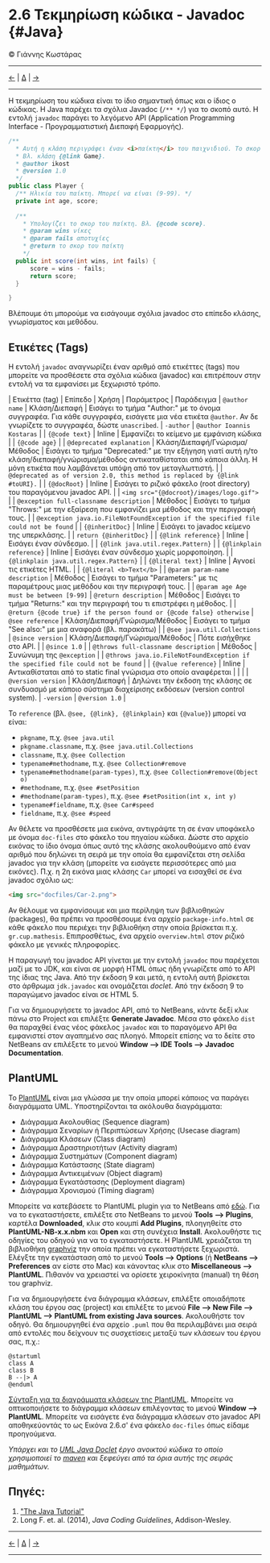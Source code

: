 # 2.6 Τεκμηρίωση κώδικα - Javadoc {#Java} 
© Γιάννης Κωστάρας

---

[<-](../2.5-Polymorphism/README.md) | [Δ](../../README.md) | [->](../2.7-Debugging/README.md)

---

Η τεκμηρίωση του κώδικα είναι το ίδιο σημαντική όπως και ο ίδιος ο κώδικας. Η Java παρέχει τα σχόλια Javadoc (```/** */```) για το σκοπό αυτό. Η εντολή ```javadoc``` παράγει το λεγόμενο ΑΡΙ (Application Programming Interface - Προγραμματιστική Διεπαφή Εφαρμογής).

```java
/**
  * Αυτή η κλάση περιγράφει έναν <i>παίκτη</i> του παιχνιδιού. Το σκορ του παίκτη αποθηκεύεται σ' αυτήν την κλάση. 
  * Βλ. κλάση {@link Game}.
  * @author ikost
  * @version 1.0
  */
public class Player {
  /** Ηλικία του παίκτη. Μπορεί να είναι (9-99). */
  private int age, score;
  
  /** 
	* Υπολογίζει το σκορ του παίκτη. Βλ. {@code score}.
	* @param wins νίκες
	* @param fails αποτυχίες
	* @return το σκορ του παίκτη 
	*/
  public int score(int wins, int fails) {
	  score = wins - fails;
  	  return score;
  }

}
```

Βλέπουμε ότι μπορούμε να εισάγουμε σχόλια javadoc στο επίπεδο κλάσης, γνωρίσματος και μεθόδου. 

## Ετικέτες (Tags) 
Η εντολή ```javadoc``` αναγνωρίζει έναν αριθμό από ετικέττες (tags) που μπορείτε να προσθέσετε στα σχόλια κώδικα (javadoc) και επιτρέπουν στην εντολή να τα εμφανίσει με ξεχωριστό τρόπο.

| Ετικέττα (tag) | Επίπεδο | Χρήση | Παράμετρος | Παράδειγμα
| ```@author name``` | Κλάση/Διεπαφή | Εισάγει το τμήμα "Author:" με το όνομα συγγραφέα. Για κάθε συγγραφέα, εισάγετε μια νέα ετικέτα ```@author```. Αν δε γνωρίζετε το συγγραφέα, δώστε ```unascribed```. | ```-author``` | ```@author Ioannis Kostaras``` |
| ```{@code text}``` | Inline | Εμφανίζει το κείμενο με εμφάνιση κώδικα | | ```{@code age}``` | 
| ```@deprecated explanation``` | Κλάση/Διεπαφή/Γνώρισμα/Μέθοδος | Εισάγει το τμήμα "Deprecated:" με την εξήγηση γιατί αυτή η/το κλάση/διεπαφή/γνώρισμα/μέθοδος αντικαταθίσταται από κάποια άλλη. Η μόνη ετικέτα που λαμβάνεται υπόψη από τον μεταγλωττιστή. | | ```@deprecated as of version 2.0, this method is replaced by {@link #toURI}.``` |
| ```{@docRoot}``` | Inline | Εισάγει το ριζικό φάκελο (root directory) του παραγόμενου javadoc API. | | ```<img src="{@docroot}/images/logo.gif">``` | 
| ```@exception full-classname description``` | Μέθοδος | Εισάγει το τμήμα "Throws:" με την εξαίρεση που εμφανίζει μια μέθοδος και την περιγραφή τους. | | ```@exception java.io.FileNotFoundException if the specified file could not be found``` |
| ```{@inheritDoc}``` | Inline | Εισάγει το javadoc κείμενο της υπερκλάσης. | | ```return {@inheritDoc}``` | 
| ```{@link reference}``` | Inline | Εισάγει έναν σύνδεσμο. | | ```{@link java.util.regex.Pattern}``` | 
| ```{@linkplain reference}``` | Inline | Εισάγει έναν σύνδεσμο χωρίς μορφοποίηση. | | ```{@linkplain java.util.regex.Pattern}``` | 
| ```{@literal text}``` | Inline | Αγνοεί τις ετικέτες HTML. | | ```{@literal <b>Text</b>``` | 
| ```@param param-name description``` | Μέθοδος | Εισάγει το τμήμα "Parameters:" με τις παραμέτρους μιας μεθόδου και την περιγραφή τους. | | ```@param age Age must be between [9-99]```
| ```@return description``` | Μέθοδος | Εισάγει το τμήμα "Returns:" και την περιγραφή του τι επιστρέφει η μέθοδος. | | ```@return {@code true} if the person found or {@code false} otherwise```
| ```@see reference``` | Κλάση/Διεπαφή/Γνώρισμα/Μέθοδος | Εισάγει το τμήμα "See also:" με μια αναφορά (βλ. παρακάτω) | | ```@see java.util.Collections```
| ```@since version``` | Κλάση/Διεπαφή/Γνώρισμα/Μέθοδος | Πότε εισήχθηκε στο ΑΡΙ. |  | ```@since 1.0``` |
| ```@throws full-classname description``` | Μέθοδος | Συνώνυμη της ```@exception``` | | ```@throws java.io.FileNotFoundException if the specified file could not be found``` |
| ```{@value reference}``` | Inline | Αντικαθίσταται από το static final γνώρισμα στο οποίο αναφέρεται | |  | 
| ```@version version``` | Κλάση/Διεπαφή | Δηλώνει την έκδοση της κλάσης σε συνδυασμό με κάποιο σύστημα διαχείρισης εκδόσεων (version control system). | ```-version``` | ```@version 1.0``` |

Το ```reference``` (βλ. ```@see, {@link}, {@linkplain}``` και ```{@value}```) μπορεί να είναι:

* ```pkgname```, π.χ. ```@see java.util```
* ```pkgname.classname```, π.χ. ```@see java.util.Collections```
* ```classname```, π.χ. ```@see Collection```
* ```typename#methodname```, π.χ. ```@see Collection#remove```
* ```typename#methodname(param-types)```, π.χ. ```@see Collection#remove(Object o)```
* ```#methodname```, π.χ. ```@see #setPosition```
* ```#methodname(param-types)```, π.χ. ```@see #setPosition(int x, int y)```
* ```typename#fieldname```, π.χ. ```@see Car#speed```
* ```fieldname```, π.χ. ```@see #speed```

Αν θέλετε να προσθέσετε μια εικόνα, αντιγράψτε τη σε έναν υποφάκελο με όνομα ```doc-files``` στο φάκελο του πηγαίου κώδικα. Δώστε στο αρχείο εικόνας το ίδιο όνομα όπως αυτό της κλάσης ακολουθούμενο από έναν αριθμό που δηλώνει τη σειρά με την οποία θα εμφανίζεται στη σελίδα javadoc για την κλάση (μπορείτε να εισάγετε περισσότερες από μια εικόνες). Π.χ. η 2η εικόνα μιας κλάσης ```Car``` μπορεί να εισαχθεί σε ένα javadoc σχόλιο ως:

```html
<img src="docfiles/Car-2.png">
```

Αν θέλουμε να εμφανίσουμε και μια περίληψη των βιβλιοθηκών (packages), θα πρέπει να προσθέσουμε ένα αρχείο ```package-info.html``` σε κάθε φάκελο που περιέχει την βιβλιοθήκη στην οποία βρίσκεται π.χ. ```gr.cup.mathesis```. Επιπροσθέτως, ένα αρχείο ```overview.html``` στον ριζικό φάκελο με γενικές πληροφορίες.

Η παραγωγή του javadoc API γίνεται με την εντολή ```javadoc``` που παρέχεται μαζί με το JDK, και είναι σε μορφή HTML όπως ήδη γνωρίζετε από το ΑΡΙ της ίδιας της Java. Από την έκδοση 9 και μετά, η εντολή αυτή βρίσκεται στο άρθρωμα ```jdk.javadoc``` και ονομάζεται _doclet_. Από την έκδοση 9 το παραγώμενο javadoc είναι σε HTML 5.

Για να δημιουργήσετε το javadoc API, από το NetBeans, κάντε δεξί κλικ πάνω στο Project και επιλέξτε **Generate Javadoc**. Μέσα στο φάκελο ```dist``` θα παραχθεί ένας νέος φάκελος ```javadoc``` και το παραγόμενο ΑΡΙ θα εμφανιστεί στον αγαπημένο σας πλοηγό. Μπορείτ επίσης να το δείτε στο NetBeans αν επιλέξετε το μενού **Window --> IDE Tools --> Javadoc Documentation**.

## PlantUML
Το [PlantUML](http://plantuml.com/) είναι μια γλώσσα με την οποία μπορεί κάποιος να παράγει διαγράμματα UML. Υποστηρίζονται τα ακόλουθα διαγράμματα:

* Διάγραμμα Ακολουθίας (Sequence diagram)
* Διάγραμμα Σεναρίων ή Περιπτώσεων Χρήσης (Usecase diagram)
* Διάγραμμα Κλάσεων (Class diagram)
* Διάγραμμα Δραστηριοτήτων (Activity diagram)
* Διάγραμμα Συστημάτων (Component diagram)
* Διάγραμμα Κατάστασης (State diagram)
* Διάγραμμα Αντικειμένων (Object diagram)
* Διάγραμμα Εγκατάστασης (Deployment diagram) 
* Διάγραμμα Χρονισμού (Timing diagram) 


Μπορείτε να κατεβάσετε το PlantUML plugin για το NetBeans από [εδώ](http://plugins.netbeans.org/plugin/49069/plantuml). Για να το εγκαταστήσετε, επιλέξτε στο NetBeans το μενού **Tools --> Plugins**, καρτέλα **Downloaded**, κλικ στο κουμπί **Add Plugins**, πλοηγηθείτε στο **PlantUML-NB-x.x.nbm** και **Open** και στη συνέχεια **Install**. Ακολουθήστε τις οδηγίες του οδηγού για να το εγκαταστήσετε. Η PlantUML χρειάζεται τη βιβλιοθήκη [graphviz](https://graphviz.gitlab.io/download/) την οποία πρέπει να εγκαταστήσετε ξεχωριστά. Ελέγξτε την εγκατάσταση από το μενού **Tools --> Options** (ή **NetBeans --> Preferences** αν είστε στο Mac) και κάνοντας κλικ στο **Miscellaneous --> PlantUML**. Πιθανόν να χρειαστεί να ορίσετε χειροκίνητα (manual) τη θέση του graphviz.

Για να δημιουργήσετε ένα διάγραμμα κλάσεων, επιλέξτε οποιαδήποτε κλάση του έργου σας (project) και επιλέξτε το μενού **File --> New File --> PlantUML --> PlantUML from existing Java sources**. Ακολουθήστε τον οδηγό. Θα δημιουργηθεί ένα αρχείο ```.puml``` που θα περιλαμβάνει μια σειρά από εντολές που δείχνουν τις συσχετίσεις μεταξύ των κλάσεων του έργου σας, π.χ.:

```
@startuml
class A
class B
B --|> A
@enduml
```

[Σύνταξη για τα διαγράμματα κλάσεων της PlantUML](http://plantuml.com/class-diagram). Μπορείτε να οπτικοποιήσετε το διάγραμμα κλάσεων επιλέγοντας το μενού **Window --> PlantUML**. Μπορείτε να εισάγετε ένα διάγραμμα κλάσεων στο javadoc API αποθηκεύοντάς το ως Εικόνα 2.6.σ' ένα φάκελο ```doc-files``` όπως είδαμε προηγούμενα. 

_Υπάρχει και το [UML Java Doclet](https://github.com/gboersma/uml-java-doclet) έργο ανοικτού κώδικα το οποίο χρησιμοποιεί το [maven](https://maven.apache.org/) και ξεφεύγει από τα όρια αυτής της σειράς μαθημάτων._

## Πηγές:
1. ["The Java Tutorial"](https://docs.oracle.com/javase/tutorial/)
1. Long F. et. al. (2014), _Java Coding Guidelines_, Addison-Wesley.

---

[<-](../2.5-Polymorphism/README.md) | [Δ](../../README.md) | [->](../2.7-Debugging/README.md)

---